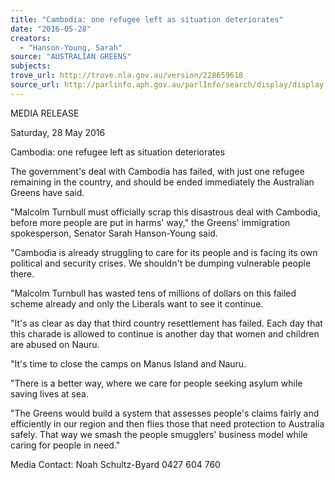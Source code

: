 ```yaml
---
title: "Cambodia: one refugee left as situation deteriorates"
date: "2016-05-28"
creators:
  - "Hanson-Young, Sarah"
source: "AUSTRALIAN GREENS"
subjects:
trove_url: http://trove.nla.gov.au/version/228659618
source_url: http://parlinfo.aph.gov.au/parlInfo/search/display/display.w3p;query=Id%3A%22media/pressrel/4597564%22
---
```


 MEDIA RELEASE   

 Saturday, 28 May 2016   

 Cambodia: one refugee left as situation  deteriorates   

 The government's deal with Cambodia has failed, with just one refugee remaining in the country, and  should be ended immediately the Australian Greens have said.   

 "Malcolm Turnbull must officially scrap this disastrous deal with Cambodia, before more people are put  in harms' way," the Greens' immigration spokesperson, Senator Sarah Hanson-Young said.   

 "Cambodia is already struggling to care for its people and is facing its own political and security crises.  We shouldn't be dumping vulnerable people there.   

 "Malcolm Turnbull has wasted tens of millions of dollars on this failed scheme already and only the  Liberals want to see it continue.   

 "It's as clear as day that third country resettlement has failed. Each day that this charade is allowed to  continue is another day that women and children are abused on Nauru.   

 "It's time to close the camps on Manus Island and Nauru.   

 "There is a better way, where we care for people seeking asylum while saving lives at sea.   

 "The Greens would build a system that assesses people's claims fairly and efficiently in our region and  then flies those that need protection to Australia safely. That way we smash the people smugglers'  business model while caring for people in need."   

 

 Media Contact: Noah Schultz-Byard 0427 604 760   

